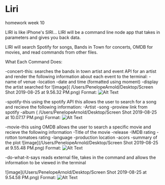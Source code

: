 # Liri
 homework week 10
 
 LIRI is like iPhone's SIRI... LIRI will be a command line node app that takes in parameters and gives you back data.
 
 LIRI will search Spotify for songs, Bands in Town for concerts, OMDB for movies, and read commands from other files.
 
 What Each Command Does:
 
 
 -concert-this:
    searches the bands in town artist and event API for an artist and render the following information about each event to the terminal:
            -name of venue
            -location
            -date and time (formatted using moment)
            -display the artist searched for
           ![image]( /Users/PenelopeArnold/Desktop/Screen Shot 2019-08-25 at 9.56.32 PM.png)
           Format: ![Alt Text](url)
            
 -spotify-this
 using the spotify API this allows the user to search for a song and recieve the following information:
            -Artist
            -song
            -proview link from spotify 
            -album 
           ( /Users/PenelopeArnold/Desktop/Screen Shot 2019-08-25 at 10.07.17 PM.png)
           Format: ![Alt Text](url)
            
 -movie-this
    using OMDB allows the user to search a specific movie and recieve the following information
            -Title of the movie
            -release
            -IMDB rating
            -rotton tomatoes rating
            -language
            -production location
            -acors 
            -summary of the plot
             ![image](/Users/PenelopeArnold/Desktop/Screen Shot 2019-08-25 at 9.55.48 PM.png)
             Format: ![Alt Text](url)
            
 -do-what-it-says
    reads external file, takes in the command and allows the information to be viewed in the terminal

 ![image](/Users/PenelopeArnold/Desktop/Screen Shot 2019-08-25 at 9.54.58 PM.png)
 Format: ![Alt Text](url)
